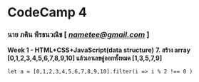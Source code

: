 # CodeCamp 4

### นาย ภคิน พีรธนวณิช  [ *nametee@gmail.com* ]

**Week 1 - HTML+CSS+JavaScript(data structure)** 
**7.  สร้าง array [0,1,2,3,4,5,6,7,8,9,10] แล้วเอาเลขคู่ออกทั้งหมด [1,3,5,7,9]**
```
let a = [0,1,2,3,4,5,6,7,8,9,10].filter(i => i % 2 !== 0 )
```